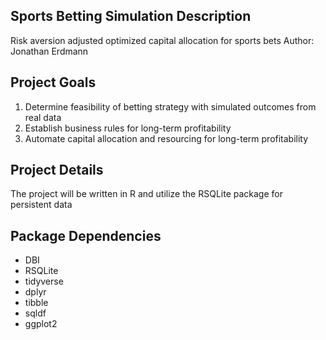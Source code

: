 ## Sports Betting Simulation Description
Risk aversion adjusted optimized capital allocation for sports bets
  Author: Jonathan Erdmann

## Project Goals
  1. Determine feasibility of betting strategy with simulated outcomes from real data
  2. Establish business rules for long-term profitability
  3. Automate capital allocation and resourcing for long-term profitability

## Project Details
  The project will be written in R and utilize the RSQLite package for persistent data

## Package Dependencies
  - DBI
  - RSQLite
  - tidyverse
  - dplyr
  - tibble
  - sqldf
  - ggplot2
